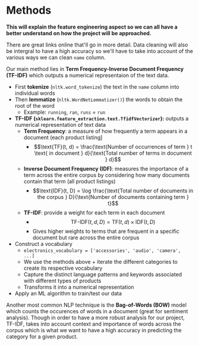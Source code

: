 # Methods

**This will explain the feature engineering aspect so we can all have a better understand on how the project will be approached.**

There are great links online that'll go in more detail. Data cleaning will also be intergral to have a high accuracy so we'll have to take into account of the various ways we can clean ```name``` column.

Our main method lies in **Term Frequency-Inverse Document Frequency (TF-IDF)** which outputs a numerical representaion of the text data.
- First **tokenize** (```nltk.word_tokenize```) the text in the ```name``` column into individual words
- Then **lemmatize** (```nltk.WordNetLemmatizer()```) the words to obtain the root of the word 
    - Example: ```running```, ```ran```, ```runs``` = ```run```
- **TF-IDF (```sklearn.feature_extraction.text.TfidfVectorizer```):** outputs a numerical representation of text data 
    - **Term Frequency**: a measure of how frequently a term appears in a document (each product listing]
        - $$\text{TF}(t, d) = \frac{\text{Number of occurrences of term } t \text{ in document } d}{\text{Total number of terms in document } d}$$
    - **Inverse Document Frequency (IDF)**: measures the importance of a term across the entire corpus by considering how many documents contain that term (all product listings)
        - $$\text{IDF}(t, D) = \log \frac{\text{Total number of documents in the corpus } D}{\text{Number of documents containing term } t}$$
    - **TF-IDF**: provide a weight for each term in each document
        - $$\text{TF-IDF}(t, d, D) = \text{TF}(t, d) \times \text{IDF}(t, D)$$
        - Gives higher weights to terms that are frequent in a specific document but rare across the entire corpus
 - Construct a vocabulary 
    - ```electronics_vocabulary = ['accessories', 'audio', 'camera', ...]```
    - We use the methods above + iterate the different categories to create its respective vocabulary
    - Capture the distinct language patterns and keywords associated with different types of products
    - Transforms it into a numerical representation
 - Apply an ML algorithm to train/test our data 
        
Another most common NLP technique is the **Bag-of-Words (BOW)** model which counts the occurences of words in a document (great for sentiment analysis). Though in order to have a more robust analysis for our project, TF-IDF, takes into account context and importance of words across the corpus which is what we want to have a high accuracy in predicting the category for a given product.
